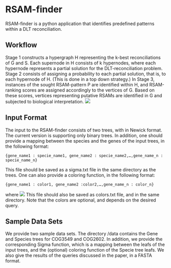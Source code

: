 # RSAM-finder
RSAM-finder is a python application that identifies predefined patterns within a DLT reconciliation.

## Workflow
Stage 1 constructs a hypergraph H representing the k-best reconciliations of G
and S. Each supernode in H consists of k hypernodes, where each hypernode represents a partial
solution for the DLT-reconciliation problem. Stage 2 consists of assigning a probability to each partial
solution, that is, to each hypernode of H. (This is done in a top down strategy.) In Stage 3, instances
of the sought RSAM-pattern P are identified within H, and RSAM-ranking scores are assigned
accordingly to the vertices of G. Based on these scores, vertices representing putative RSAMs are
identified in G and subjected to biological interpretation.
![](https://user-images.githubusercontent.com/19167301/57970883-8dee4e00-798f-11e9-97fb-446883633860.jpg)

## Input Format
The input to the RSAM-finder consists of two trees, with in Newick format. The current version is supporting only binary trees.
In addition, one should provide a mapping between the species and the genes of the input trees, in the following format: 
```
{gene_name1 : specie_name1, gene_name2 : specie_name2,…,gene_name_n : specie_name_n}
```
This file should be saved as a sigma.txt file in the same directory as the trees.
One can also provide a coloring function, in the following format:
```
{gene_name1 : color1, gene_name2 :color2,…,gene_name_n : color_n}
```
where ![](https://latex.codecogs.com/gif.latex?color_i\in&space;\left&space;\{&space;red,black&space;\right&space;\})
This file should also be saved as colors.txt file, and in the same directory.
Note that the colors are optional, and depends on the desired query.

## Sample Data Sets
We provide two sample data sets. The directory /data contains the Gene and Species trees for COG3549 and COG2602. In addition, we provide the corresponding Sigma function, which is a mapping between the leafs of the input trees, and the (optional) coloring function of the Specie tree leafs.
We also give the results of the queries discussed in the paper, in a FASTA format.
